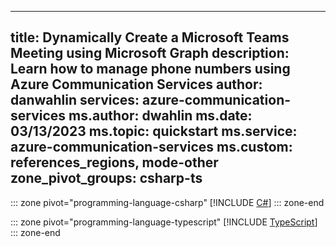 <!-- markdownlint-disable MD041 -->

---
title: Dynamically Create a Microsoft Teams Meeting using Microsoft Graph
description: Learn how to manage phone numbers using Azure Communication Services
author: danwahlin
services: azure-communication-services
ms.author: dwahlin
ms.date: 03/13/2023
ms.topic: quickstart
ms.service: azure-communication-services
ms.custom: references_regions, mode-other
zone_pivot_groups: csharp-ts
---

::: zone pivot="programming-language-csharp"
[!INCLUDE [C#](./04-Create-Teams-Meeting-CS.md)]
::: zone-end

::: zone pivot="programming-language-typescript"
[!INCLUDE [TypeScript](./04-Create-Teams-Meeting-TS.md)]
::: zone-end



